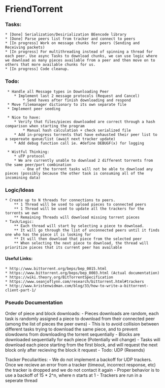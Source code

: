# FriendTorrent
 

### Tasks:
	* [Done] Serialization/Desirialization BEencode library 
	* [Done] Parse peers list from tracker and connect to peers
	* [In progress] Work on message chunks for peers (Sending and Receiving packets)
	* [In progress] For multithreading instead of spinning a thread for each peer. Use async Tasks to download chunks, we can use logic where we download as many pieces available from a peer and then move on to others that more available chunks for us. 
	* [In progress] Code cleanup.
	

### Todo:
	 * Handle all Message types in Downloading Peer
		* Implement last 2 message protocols (Request and Cancel)
			* Send haves after finish downloading and respond
	 * Move filemanager dictionary to its own separate file
	 * Implement peer seeding

	 * Nice to have: 
		* Verify that files/pieces downloaded are correct through a hash comparison when starting the program
			* Manual hash calculation + check serialized file
		* Add in-progress torrents that have exhausted their peer list to a sepereate queue/list (await next tracker update)
		* Add debug function call ie. #define DEBUGF(x) for logging

	 * Wistful Thinking:
		* uTP protocol
		* We are currently unable to download 2 different torrents from the same peer/port combination
			- One of the torrent tasks will not be able to download any pieces (possibly because the other task is consuming all of the incomining data)


### Logic/Ideas
	* Create up to N threads for connections to peers. 
		** 1 Thread will be used to upload pieces to connected peers
		** 1 Thread will be used to update all the trackers for the torrents we own
		** Remaining Threads will download missing torrent pieces
	* Task/Logic:
		** Each thread will start by selecting a piece to download.
		** It will go through the list of unconnected peers until it finds one who has the piece it is looking for
		** It will then download that piece from the selected peer
		** When selecting the next piece to download, the thread will prioritize pieces that its current peer has available


#### Useful Links:
	* http://www.bittorrent.org/beps/bep_0015.html
	* https://www.bittorrent.org/beps/bep_0003.html (Actual documentation)
	* https://wiki.theory.org/BitTorrentSpecification
	* https://www.seanjoflynn.com/research/bittorrent.html#trackers
	* http://www.kristenwidman.com/blog/33/how-to-write-a-bittorrent-client-part-1/




### Pseudo Documentation
Order of piece and block downloads:
	- Pieces downloads are random, each task is randomly assigned a piece to download from their connected peer (among the list of pieces the peer owns)
		- This is to avoid collision between different tasks trying to download the same piece, and to prevent slowdowns from downloading the torrent sequentially
	- Blocks are downloaded sequentially for each piece (Potentially will change)
		- Tasks will download each piece starting from the first block, and will request the next block only after recieving the block it request
		- Todo: UDP (Resends)

Tracker Peculiarities:
	- We do not implement a backoff for UDP trackers. Once we recieve an error from a tracker (timeout, incorrect response, etc) the tracker is dropped and we do not contact it again
	- Proper behavior is to use a backoff of 15 * 2^n, where n starts at 1
	- Trackers are run in a seperate thread
